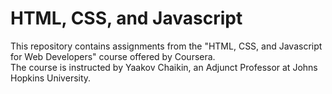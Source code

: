 # HTML, CSS, and Javascript 
This repository contains assignments from the "HTML, CSS, and Javascript for Web Developers" course offered by Coursera.  
The course is instructed by Yaakov Chaikin, an Adjunct Professor at Johns Hopkins University.
